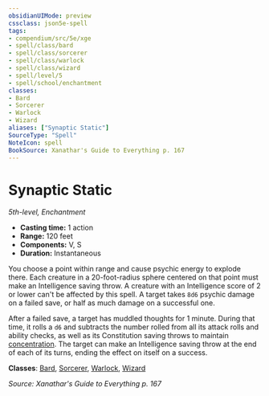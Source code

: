 ```yaml
---
obsidianUIMode: preview
cssclass: json5e-spell
tags:
- compendium/src/5e/xge
- spell/class/bard
- spell/class/sorcerer
- spell/class/warlock
- spell/class/wizard
- spell/level/5
- spell/school/enchantment
classes:
- Bard
- Sorcerer
- Warlock
- Wizard
aliases: ["Synaptic Static"]
SourceType: "Spell"
NoteIcon: spell
BookSource: Xanathar's Guide to Everything p. 167
---
```

# Synaptic Static
*5th-level, Enchantment*  

- **Casting time:** 1 action
- **Range:** 120 feet
- **Components:** V, S
- **Duration:** Instantaneous

You choose a point within range and cause psychic energy to explode there. Each creature in a 20-foot-radius sphere centered on that point must make an Intelligence saving throw. A creature with an Intelligence score of 2 or lower can't be affected by this spell. A target takes `8d6` psychic damage on a failed save, or half as much damage on a successful one.

After a failed save, a target has muddled thoughts for 1 minute. During that time, it rolls a `d6` and subtracts the number rolled from all its attack rolls and ability checks, as well as its Constitution saving throws to maintain [concentration](/2-Mechanics/CLI/rules/conditions.md#concentration). The target can make an Intelligence saving throw at the end of each of its turns, ending the effect on itself on a success.

**Classes**: [Bard](/2-Mechanics/CLI/classes/bard.md), [Sorcerer](/2-Mechanics/CLI/classes/sorcerer.md), [Warlock](/2-Mechanics/CLI/classes/warlock.md), [Wizard](/2-Mechanics/CLI/classes/wizard.md)

*Source: Xanathar's Guide to Everything p. 167*